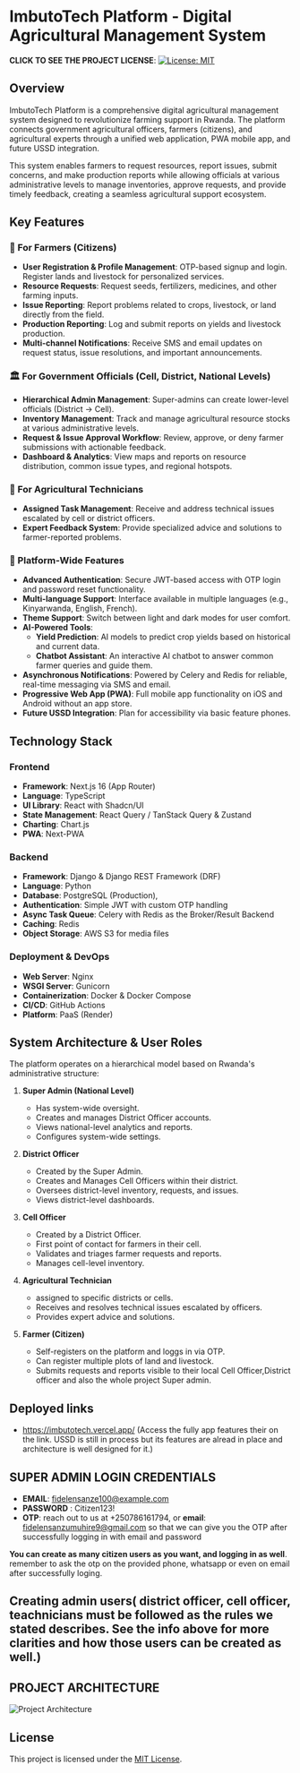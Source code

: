 # ImbutoTech Platform - Digital Agricultural Management System

**CLICK TO SEE THE PROJECT LICENSE**: [![License: MIT](https://img.shields.io/badge/License-MIT-yellow.svg)](LICENSE)


## Overview

ImbutoTech Platform is a comprehensive digital agricultural management system designed to revolutionize farming support in Rwanda. The platform connects government agricultural officers, farmers (citizens), and agricultural experts through a unified web application, PWA mobile app, and future USSD integration.

This system enables farmers to request resources, report issues, submit concerns, and make production reports while allowing officials at various administrative levels to manage inventories, approve requests, and provide timely feedback, creating a seamless agricultural support ecosystem.

## Key Features

### 🌾 For Farmers (Citizens)
- **User Registration & Profile Management**: OTP-based signup and login. Register lands and livestock for personalized services.
- **Resource Requests**: Request seeds, fertilizers, medicines, and other farming inputs.
- **Issue Reporting**: Report problems related to crops, livestock, or land directly from the field.
- **Production Reporting**: Log and submit reports on yields and livestock production.
- **Multi-channel Notifications**: Receive SMS and email updates on request status, issue resolutions, and important announcements.

### 🏛️ For Government Officials (Cell, District, National Levels)
- **Hierarchical Admin Management**: Super-admins can create lower-level officials (District -> Cell).
- **Inventory Management**: Track and manage agricultural resource stocks at various administrative levels.
- **Request & Issue Approval Workflow**: Review, approve, or deny farmer submissions with actionable feedback.
- **Dashboard & Analytics**: View maps and reports on resource distribution, common issue types, and regional hotspots.

### 🔧 For Agricultural Technicians
- **Assigned Task Management**: Receive and address technical issues escalated by cell or district officers.
- **Expert Feedback System**: Provide specialized advice and solutions to farmer-reported problems.

### 🤖 Platform-Wide Features
- **Advanced Authentication**: Secure JWT-based access with OTP login and password reset functionality.
- **Multi-language Support**: Interface available in multiple languages (e.g., Kinyarwanda, English, French).
- **Theme Support**: Switch between light and dark modes for user comfort.
- **AI-Powered Tools**:
  - **Yield Prediction**: AI models to predict crop yields based on historical and current data.
  - **Chatbot Assistant**: An interactive AI chatbot to answer common farmer queries and guide them.
- **Asynchronous Notifications**: Powered by Celery and Redis for reliable, real-time messaging via SMS and email.
- **Progressive Web App (PWA)**: Full mobile app functionality on iOS and Android without an app store.
- **Future USSD Integration**: Plan for accessibility via basic feature phones.

## Technology Stack

### Frontend
- **Framework**: Next.js 16 (App Router)
- **Language**: TypeScript
- **UI Library**: React with Shadcn/UI 
- **State Management**: React Query / TanStack Query & Zustand
- **Charting**: Chart.js
- **PWA**: Next-PWA

### Backend
- **Framework**: Django  & Django REST Framework (DRF)
- **Language**: Python 
- **Database**: PostgreSQL (Production),
- **Authentication**: Simple JWT with custom OTP handling
- **Async Task Queue**: Celery with Redis as the Broker/Result Backend
- **Caching**: Redis
- **Object Storage**:  AWS S3  for media files

### Deployment & DevOps
- **Web Server**: Nginx
- **WSGI Server**: Gunicorn
- **Containerization**: Docker & Docker Compose
- **CI/CD**: GitHub Actions 
- **Platform**: PaaS (Render)

## System Architecture & User Roles

The platform operates on a hierarchical model based on Rwanda's administrative structure:

1.  **Super Admin (National Level)**
    - Has system-wide oversight.
    - Creates and manages District Officer accounts.
    - Views national-level analytics and reports.
    - Configures system-wide settings.

2.  **District Officer**
    - Created by the Super Admin.
    - Creates and Manages Cell Officers within their district.
    - Oversees district-level inventory, requests, and issues.
    - Views district-level dashboards.

3.  **Cell Officer**
    - Created by a District Officer.
    - First point of contact for farmers in their cell.
    - Validates and triages farmer requests and reports.
    - Manages cell-level inventory.

4.  **Agricultural Technician**
    - assigned to specific districts or cells.
    - Receives and resolves technical issues escalated by officers.
    - Provides expert advice and solutions.

5.  **Farmer (Citizen)**
    - Self-registers on the platform and loggs in via  OTP.
    - Can register multiple plots of land and livestock.
    - Submits requests and reports visible to their local Cell Officer,District officer and also the whole project Super admin.

## Deployed links
  - https://imbutotech.vercel.app/ 
  (Access the fully app features their on the link. USSD is still in process but its features are alread in place and architecture is well designed for it.) 

## SUPER ADMIN LOGIN CREDENTIALS
  - **EMAIL**: fidelensanze100@example.com
  - **PASSWORD** : Citizen123!
  - **OTP**: reach out to us at +250786161794, or **email**: fidelensanzumuhire9@gmail.com so that we can give you the OTP after successfully logging in with email and password

 **You can create as many citizen users as you want, and logging in as well**. remember to ask the otp on the provided phone, whatsapp or even on email after successfully loging.

## Creating admin users( district officer, cell officer, teachnicians must be followed as the rules we stated describes. See the info above for more clarities and how those users can be created as well.)


## PROJECT ARCHITECTURE
![Project Architecture](image/diagram.jpg)


## License
This project is licensed under the [MIT License](LICENSE).

